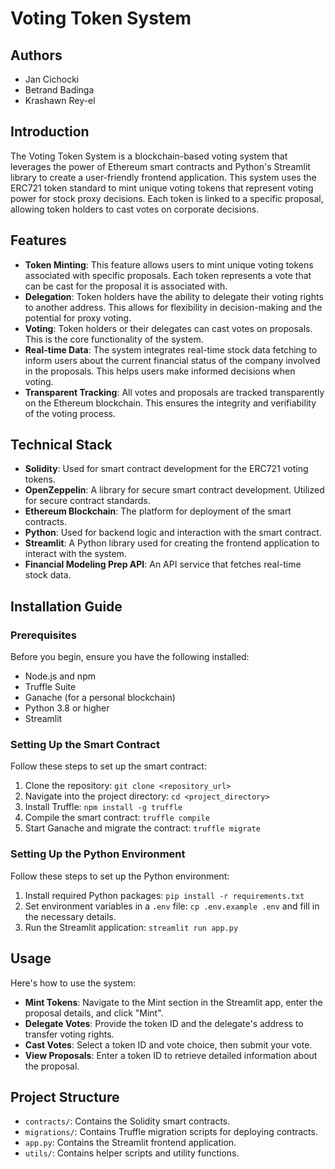 # Voting Token System

## Authors
- Jan Cichocki
- Betrand Badinga
- Krashawn Rey-el

## Introduction
The Voting Token System is a blockchain-based voting system that leverages the power of Ethereum smart contracts and Python's Streamlit library to create a user-friendly frontend application. This system uses the ERC721 token standard to mint unique voting tokens that represent voting power for stock proxy decisions. Each token is linked to a specific proposal, allowing token holders to cast votes on corporate decisions.

## Features
- **Token Minting**: This feature allows users to mint unique voting tokens associated with specific proposals. Each token represents a vote that can be cast for the proposal it is associated with.
- **Delegation**: Token holders have the ability to delegate their voting rights to another address. This allows for flexibility in decision-making and the potential for proxy voting.
- **Voting**: Token holders or their delegates can cast votes on proposals. This is the core functionality of the system.
- **Real-time Data**: The system integrates real-time stock data fetching to inform users about the current financial status of the company involved in the proposals. This helps users make informed decisions when voting.
- **Transparent Tracking**: All votes and proposals are tracked transparently on the Ethereum blockchain. This ensures the integrity and verifiability of the voting process.

## Technical Stack
- **Solidity**: Used for smart contract development for the ERC721 voting tokens.
- **OpenZeppelin**: A library for secure smart contract development. Utilized for secure contract standards.
- **Ethereum Blockchain**: The platform for deployment of the smart contracts.
- **Python**: Used for backend logic and interaction with the smart contract.
- **Streamlit**: A Python library used for creating the frontend application to interact with the system.
- **Financial Modeling Prep API**: An API service that fetches real-time stock data.

## Installation Guide

### Prerequisites
Before you begin, ensure you have the following installed:
- Node.js and npm
- Truffle Suite
- Ganache (for a personal blockchain)
- Python 3.8 or higher
- Streamlit

### Setting Up the Smart Contract
Follow these steps to set up the smart contract:
1. Clone the repository: `git clone <repository_url>`
2. Navigate into the project directory: `cd <project_directory>`
3. Install Truffle: `npm install -g truffle`
4. Compile the smart contract: `truffle compile`
5. Start Ganache and migrate the contract: `truffle migrate`

### Setting Up the Python Environment
Follow these steps to set up the Python environment:
1. Install required Python packages: `pip install -r requirements.txt`
2. Set environment variables in a `.env` file: `cp .env.example .env` and fill in the necessary details.
3. Run the Streamlit application: `streamlit run app.py`

## Usage
Here's how to use the system:
- **Mint Tokens**: Navigate to the Mint section in the Streamlit app, enter the proposal details, and click "Mint".
- **Delegate Votes**: Provide the token ID and the delegate's address to transfer voting rights.
- **Cast Votes**: Select a token ID and vote choice, then submit your vote.
- **View Proposals**: Enter a token ID to retrieve detailed information about the proposal.

## Project Structure
- `contracts/`: Contains the Solidity smart contracts.
- `migrations/`: Contains Truffle migration scripts for deploying contracts.
- `app.py`: Contains the Streamlit frontend application.
- `utils/`: Contains helper scripts and utility functions.
